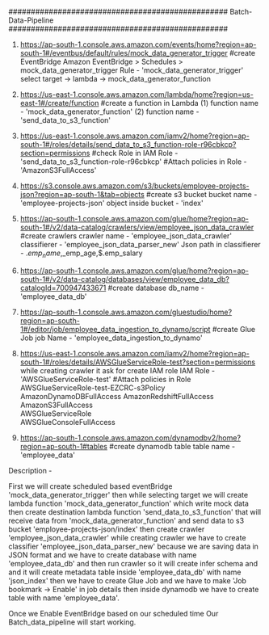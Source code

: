 #################################################
            Batch-Data-Pipeline
#################################################

1. https://ap-south-1.console.aws.amazon.com/events/home?region=ap-south-1#/eventbus/default/rules/mock_data_generator_trigger
    #create EventBridge
    Amazon EventBridge > Schedules > mock_data_generator_trigger 
    Rule - 'mock_data_generator_trigger'
    select target -> lambda -> mock_data_generator_function

2. https://us-east-1.console.aws.amazon.com/lambda/home?region=us-east-1#/create/function
    #create a function in Lambda
    (1) function name - 'mock_data_generator_function'
    (2) function name - 'send_data_to_s3_function'

3. https://us-east-1.console.aws.amazon.com/iamv2/home?region=ap-south-1#/roles/details/send_data_to_s3_function-role-r96cbkcp?section=permissions
    #check Role in IAM
    Role - 'send_data_to_s3_function-role-r96cbkcp'
    #Attach policies in Role - 'AmazonS3FullAccess'

4. https://s3.console.aws.amazon.com/s3/buckets/employee-projects-json?region=ap-south-1&tab=objects
    #create s3 bucket
    bucket name - 'employee-projects-json'
    object inside bucket - 'index'

5. https://ap-south-1.console.aws.amazon.com/glue/home?region=ap-south-1#/v2/data-catalog/crawlers/view/employee_json_data_crawler
    #create crawlers
    crawler name - 'employee_json_data_crawler'
    classifierer - 'employee_json_data_parser_new'
    Json path in classifierer - $.emp_name,$_emp_age,$.emp_salary

6. https://ap-south-1.console.aws.amazon.com/glue/home?region=ap-south-1#/v2/data-catalog/databases/view/employee_data_db?catalogId=700947433671
    #create database
    db_name - 'employee_data_db'

7. https://ap-south-1.console.aws.amazon.com/gluestudio/home?region=ap-south-1#/editor/job/employee_data_ingestion_to_dynamo/script
    #create Glue Job
    job Name - 'employee_data_ingestion_to_dynamo'

8. https://us-east-1.console.aws.amazon.com/iamv2/home?region=ap-south-1#/roles/details/AWSGlueServiceRole-test?section=permissions
    while creating crawler it ask for create IAM role 
    IAM Role - 'AWSGlueServiceRole-test'
    #Attach policies in Role 
    AWSGlueServiceRole-test-EZCRC-s3Policy
    AmazonDynamoDBFullAccess
    AmazonRedshiftFullAccess
    AmazonS3FullAccess	
    AWSGlueServiceRole	
    AWSGlueConsoleFullAccess

9. https://ap-south-1.console.aws.amazon.com/dynamodbv2/home?region=ap-south-1#tables
    #create dynamodb table
    table name - 'employee_data'

Description -

First we will create scheduled based eventBridge 'mock_data_generator_trigger' then while selecting target we will create lambda function 'mock_data_generator_function' which write mock data then create destination lambda function 'send_data_to_s3_function' that will receive data from 'mock_data_generator_function' and send data to s3 bucket 'employee-projects-json/index' then create crawler 'employee_json_data_crawler' while creating crawler we have to create classifier 'employee_json_data_parser_new'  because we are saving data in JSON format and we have to create database with name 'employee_data_db' and then run crawler so it will create infer schema and and it will create metadata table inside 'employee_data_db' with name 'json_index' then we have to create Glue Job and we have to make 'Job bookmark -> Enable' in job details then inside dynamodb we have to create table with name 'employee_data'.

Once we Enable EventBridge based on our scheduled time Our Batch_data_pipeline will start working.


